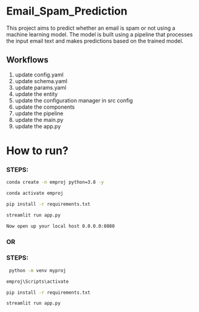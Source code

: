 # Email_Spam_Prediction

This project aims to predict whether an email is spam or not using a machine learning model. The model is built using a pipeline that processes the input email text and makes predictions based on the trained model.

## Workflows

1. update config.yaml
2. update schema.yaml
3. update params.yaml
4. update the entity
5. update the configuration manager in src config
6. update the components
7. update the pipeline
8. update the main.py
9. update the app.py

# How to run?

### STEPS:

```bash
conda create -n emproj python=3.8 -y
```

```bash
conda activate emproj
```

```bash
pip install -r requirements.txt
```

```bash
streamlit run app.py
```

```bash
Now open up your local host 0.0.0.0:8080
```

### OR

### STEPS:

```bash
 python -m venv myproj
```

```bash
emproj\Scripts\activate
```

```bash
pip install -r requirements.txt
```

```bash
streamlit run app.py
```

